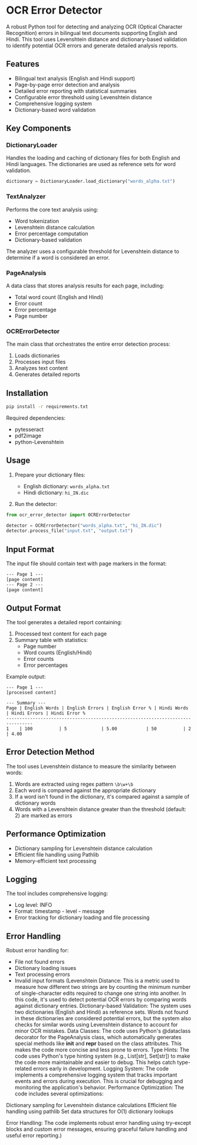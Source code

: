 # OCR Error Detector

A robust Python tool for detecting and analyzing OCR (Optical Character Recognition) errors in bilingual text documents supporting English and Hindi. This tool uses Levenshtein distance and dictionary-based validation to identify potential OCR errors and generate detailed analysis reports.

## Features

- Bilingual text analysis (English and Hindi support)
- Page-by-page error detection and analysis
- Detailed error reporting with statistical summaries
- Configurable error threshold using Levenshtein distance
- Comprehensive logging system
- Dictionary-based word validation

## Key Components

### DictionaryLoader

Handles the loading and caching of dictionary files for both English and Hindi languages. The dictionaries are used as reference sets for word validation.

```python
dictionary = DictionaryLoader.load_dictionary("words_alpha.txt")
```

### TextAnalyzer

Performs the core text analysis using:
- Word tokenization
- Levenshtein distance calculation
- Error percentage computation
- Dictionary-based validation

The analyzer uses a configurable threshold for Levenshtein distance to determine if a word is considered an error.

### PageAnalysis

A data class that stores analysis results for each page, including:
- Total word count (English and Hindi)
- Error count
- Error percentage
- Page number

### OCRErrorDetector

The main class that orchestrates the entire error detection process:
1. Loads dictionaries
2. Processes input files
3. Analyzes text content
4. Generates detailed reports

## Installation

```bash
pip install -r requirements.txt
```

Required dependencies:
- pytesseract
- pdf2image
- python-Levenshtein

## Usage

1. Prepare your dictionary files:
   - English dictionary: `words_alpha.txt`
   - Hindi dictionary: `hi_IN.dic`

2. Run the detector:

```python
from ocr_error_detector import OCRErrorDetector

detector = OCRErrorDetector("words_alpha.txt", "hi_IN.dic")
detector.process_file("input.txt", "output.txt")
```

## Input Format

The input file should contain text with page markers in the format:
```
--- Page 1 ---
[page content]
--- Page 2 ---
[page content]
```

## Output Format

The tool generates a detailed report containing:
1. Processed text content for each page
2. Summary table with statistics:
   - Page number
   - Word counts (English/Hindi)
   - Error counts
   - Error percentages

Example output:
```
--- Page 1 ---
[processed content]

--- Summary ---
Page | English Words | English Errors | English Error % | Hindi Words | Hindi Errors | Hindi Error %
--------------------------------------------------------------------------------
1    | 100          | 5             | 5.00           | 50          | 2            | 4.00
```

## Error Detection Method

The tool uses Levenshtein distance to measure the similarity between words:
1. Words are extracted using regex pattern `\b\w+\b`
2. Each word is compared against the appropriate dictionary
3. If a word isn't found in the dictionary, it's compared against a sample of dictionary words
4. Words with a Levenshtein distance greater than the threshold (default: 2) are marked as errors

## Performance Optimization

- Dictionary sampling for Levenshtein distance calculation
- Efficient file handling using Pathlib
- Memory-efficient text processing

## Logging

The tool includes comprehensive logging:
- Log level: INFO
- Format: timestamp - level - message
- Error tracking for dictionary loading and file processing

## Error Handling

Robust error handling for:
- File not found errors
- Dictionary loading issues
- Text processing errors
- Invalid input formats
(Levenshtein Distance: This is a metric used to measure how different two strings are by counting the minimum number of single-character edits required to change one string into another. In this code, it's used to detect potential OCR errors by comparing words against dictionary entries.
Dictionary-based Validation: The system uses two dictionaries (English and Hindi) as reference sets. Words not found in these dictionaries are considered potential errors, but the system also checks for similar words using Levenshtein distance to account for minor OCR mistakes.
Data Classes: The code uses Python's @dataclass decorator for the PageAnalysis class, which automatically generates special methods like __init__ and __repr__ based on the class attributes. This makes the code more concise and less prone to errors.
Type Hints: The code uses Python's type hinting system (e.g., List[str], Set[str]) to make the code more maintainable and easier to debug. This helps catch type-related errors early in development.
Logging System: The code implements a comprehensive logging system that tracks important events and errors during execution. This is crucial for debugging and monitoring the application's behavior.
Performance Optimization: The code includes several optimizations:

Dictionary sampling for Levenshtein distance calculations
Efficient file handling using pathlib
Set data structures for O(1) dictionary lookups


Error Handling: The code implements robust error handling using try-except blocks and custom error messages, ensuring graceful failure handling and useful error reporting.)
